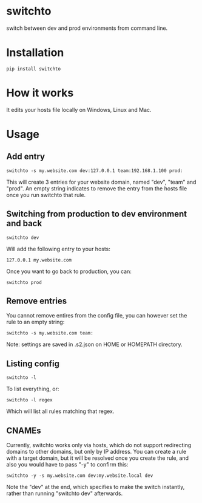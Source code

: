 # switchto

switch between dev and prod environments from command line.

# Installation

`pip install switchto`

# How it works

It edits your hosts file locally on Windows, Linux and Mac.

# Usage

## Add entry

`switchto -s my.website.com dev:127.0.0.1 team:192.168.1.100 prod:`

This will create 3 entries for your website domain, named "dev", "team" and "prod".
An empty string indicates to remove the entry from the hosts file once you run switchto that rule.

## Switching from production to dev environment and back

`switchto dev`

Will add the following entry to your hosts:

`127.0.0.1 my.website.com`

Once you want to go back to production, you can:

`switchto prod`

## Remove entries

You cannot remove entires from the config file, you can however set the rule to an empty string:

`switchto -s my.website.com team:`

Note: settings are saved in .s2.json on HOME or HOMEPATH directory.

## Listing config

`switchto -l`

To list everything, or:

`switchto -l regex`

Which will list all rules matching that regex.

## CNAMEs

Currently, switchto works only via hosts, which do not support redirecting domains to other domains, but only by IP address.
You can create a rule with a target domain, but it will be resolved once you create the rule, and also you would have to pass "-y" to confirm this:

`switchto -y -s my.website.com dev:my.website.local dev`

Note the "dev" at the end, which specifies to make the switch instantly, rather than running "switchto dev" afterwards.
